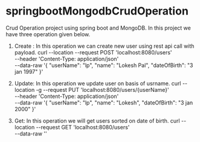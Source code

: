 # springbootMongodbCrudOperation
Crud Operation project using spring boot and MongoDB.
In this project we have three operation given below.
1. Create : In this operation we can create new user using rest api call with payload.
 curl --location --request POST 'localhost:8080/users' \
--header 'Content-Type: application/json' \
--data-raw '{
    "userName": "lp",
    "name": "Lokesh Pal",
    "dateOfBirth": "3 jan 1997"
}'

2. Update: In this operation we update user on basis of usrname.
curl --location -g --request PUT 'localhost:8080/users/{userName}' \
--header 'Content-Type: application/json' \
--data-raw '{
    "userName": "lp",
    "name": "Lokesh",
    "dateOfBirth": "3 jan 2000"
}'

3. Get: In this operation we will get users sorted on date of birth.
curl --location --request GET 'localhost:8080/users' \
--data-raw ''
 

